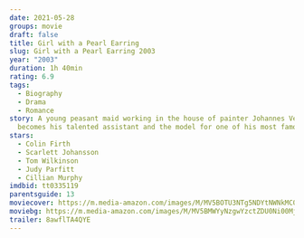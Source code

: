 ```yaml
---
date: 2021-05-28
groups: movie
draft: false
title: Girl with a Pearl Earring
slug: Girl with a Pearl Earring 2003
year: "2003"
duration: 1h 40min
rating: 6.9
tags:
  - Biography
  - Drama
  - Romance
story: A young peasant maid working in the house of painter Johannes Vermeer
  becomes his talented assistant and the model for one of his most famous works.
stars:
  - Colin Firth
  - Scarlett Johansson
  - Tom Wilkinson
  - Judy Parfitt
  - Cillian Murphy
imdbid: tt0335119
parentsguide: 13
moviecover: https://m.media-amazon.com/images/M/MV5BOTU3NTg5NDYtNWNkMC00ODZiLTljZjQtNjZhNjlhNjZiNDBlXkEyXkFqcGdeQXVyMTQxNzMzNDI@._V1_FMjpg_UY720_.jpg
moviebg: https://m.media-amazon.com/images/M/MV5BMWYyNzgwYzctZDU0Ni00MjM3LTkxNmItNDk1MzgwZjNmNjA0XkEyXkFqcGdeQXVyOTc5MDI5NjE@._V1_FMjpg_UX1273_.jpg
trailer: 8awflTA4QYE
---
```

